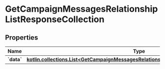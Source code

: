 
# GetCampaignMessagesRelationshipListResponseCollection

## Properties
| Name | Type | Description | Notes |
| ------------ | ------------- | ------------- | ------------- |
| **&#x60;data&#x60;** | [**kotlin.collections.List&lt;GetCampaignMessagesRelationshipListResponseCollectionDataInner&gt;**](GetCampaignMessagesRelationshipListResponseCollectionDataInner.md) |  |  |



